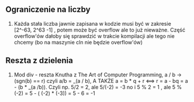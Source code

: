 ## Ograniczenie na liczby

1. Każda stała liczba jawnie zapisana w kodzie musi być w zakresie [2^-63, 2^63 -1] , potem może być overflow ale to już nieważne.
Część overflow'ów dałoby się sprawdzić w trakcie kompilacji ale tego nie chcemy (bo na maszynie cln nie będzie overflow'ów)

## Reszta z dzielenia

1. Mod div  - reszta Knutha z The Art of Computer Programming, a / b -> (sgn(b) == r)
 czyli a/b = _(a / b), A TAKŻE a = b * q + r <==> r = a - bq = a - (b * _(a /b)).
Czyli np. 5/2 = 2, ale 5/(-2) = -3 no i 5 % 2 = 1 , ale 5 % (-2) = 5 - ( (-2) * (-3)) = 5 - 6 = -1